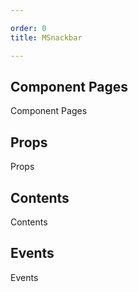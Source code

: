 ```yaml
---

order: 0
title: MSnackbar

---
```

 
## Component Pages
 
Component Pages
 
## Props
 
Props
 
## Contents
 
Contents
 
## Events
 
Events
 
